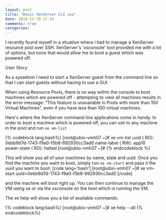 ```yaml
---
layout: post
title: "Basic XenServer CLI use"
date: 2010-12-10 17:54
comments: true
categories: 
---
```


I recently found myself in a situation where I had to manage a XenServer resource pool over SSH. XenServer's 'xsconsole' tool provided me with a lot of options, but none that would allow me to boot a guest which was powered off.

User Story:

As a sysadmin
I need to start a XenServer guest from the command line
so that I can start guests without having to use a GUI.

When using Resource Pools, there is no way within the console to boot machines which are powered off - attempting to view all machines results in the error message: "This feature is unavailable in Pools with more than 100 Virtual Machines", even if you have less than 100 virtual machines.

Here's where the XenServer command line applications come in handy. In order to boot a machine which is powered off, you can ssh to any machine in the pool and run `xe vm-list`

{% codeblock lang:bash%}
[root@ubio-vmh07 ~]# xe vm-list
uuid ( RO): 0ebb9d7d-1743-f9a0-f5b8-692930cc3ad0
name-label ( RW): app10
power-state ( RO): halted
[root@ubio-vmh07 ~]#
{% endcodeblock %}

This will show you all of your machines by name, state and uuid. Once you find the machine you want to boot, simply run `xe vm-start` and pass it the uuid you want to boot:
[code lang='bash']
[root@ubio-vmh07 ~]# xe vm-start uuid=0ebb9d7d-1743-f9a0-f5b8-692930cc3ad0
[/code]

and the machine will boot right up. You can then continue to manage the VM using xe or via the xsconsole on the host which is running the VM.

The xe help will show you a list of available commands:

{% codeblock lang:bash%}
[root@ubio-vmh07 ~]# xe help --all
{% endcodeblock%}

